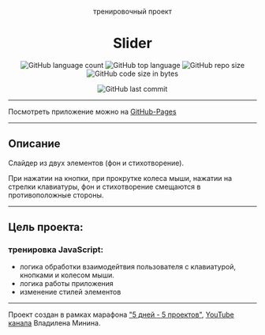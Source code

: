 <p align="center">тренировочный проект</p>
<h1 align="center">Slider</h1>

<div align="center">
  
![GitHub language count](https://img.shields.io/github/languages/count/Sergey-Maxim0v/Slider-JS-Training)
![GitHub top language](https://img.shields.io/github/languages/top/Sergey-Maxim0v/Slider-JS-Training)
![GitHub repo size](https://img.shields.io/github/repo-size/Sergey-Maxim0v/Slider-JS-Training)
![GitHub code size in bytes](https://img.shields.io/github/languages/code-size/Sergey-Maxim0v/Slider-JS-Training)

![GitHub last commit](https://img.shields.io/github/last-commit/Sergey-Maxim0v/Slider-JS-Training)
</div>

---

Посмотреть приложение можно на [GitHub-Pages](https://sergey-maxim0v.github.io/Slider-JS-Training/)

---
Описание
---

Слайдер из двух элементов (фон и стихотворение).

При нажатии на кнопки, при прокрутке колеса мыши, нажатии на стрелки клавиатуры, фон и стихотворение смещаются в противоположные стороны.

---

Цель проекта: 
---
### тренировка JavaScript:
- логика обработки взаимодейтвия пользователя с клавиатурой, кнопками и колесом мыши.
- логика работы приложения
- изменение стилей элементов

---
Проект создан в рамках марафона 
["5 дней - 5 проектов"](https://youtu.be/VbV01DZzS18), 
[YouTube канала](https://youtu.be/VbV01DZzS18) Владилена Минина.
